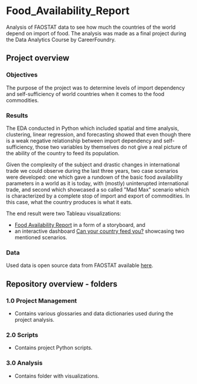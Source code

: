 # Food_Availability_Report
Analysis of FAOSTAT data to see how much the countries of the world depend on import of food.
The analysis was made as a final project during the Data Analytics Course by CareerFoundry.


## Project overview

### Objectives
The purpose of the project was to determine levels of import dependency and self-sufficiency of world countries when it comes to the food commodities.
### Results
The EDA conducted in Python which included spatial and time analysis, clustering, linear regression, and forecasting showed that even though there is a weak negative relationship between import dependency and self-sufficiency, those two variables by themselves do not give a real picture of the ability of the country to feed its population.

Given the complexity of the subject and drastic changes in international trade we could observe during the last three years, two case scenarios were developed: one which gave a rundown of the basic food availability parameters in a world as it is today, with (mostly) uninterupted international trade, and second which showcased a so called "Mad Max" scenario which is characterized by a complete stop of import and export of commodities. In this case, what the country produces is what it eats.

The end result were two Tableau visualizations:
  - [Food Availability Report](https://public.tableau.com/app/profile/lomanita/viz/FoodAvailabilityReport/FoodAvailabilityReport) in a form of a storyboard, and
  - an interactive dashboard [Can your country feed you?](https://public.tableau.com/app/profile/lomanita/viz/Canyourcountryfeedyou/Canyourcountryfeedyou) showcasing two mentioned scenarios.
### Data
Used data is open source data from FAOSTAT available [here](https://www.fao.org/faostat/en/#data/FBS).

## Repository overview - folders

### 1.0 Project Management
- Contains various glossaries and data dictionaries used during the project analysis.
### 2.0 Scripts
- Contains project Python scripts.
### 3.0 Analysis
- Contains folder with visualizations.
